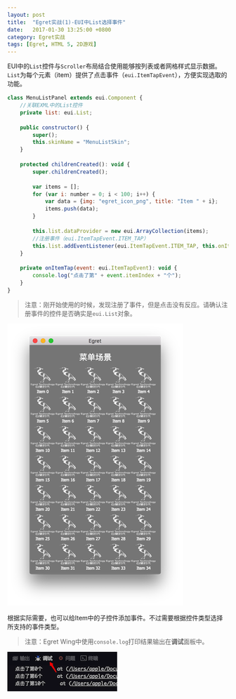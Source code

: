 ```yaml
---
layout: post
title:  "Egret实战(1)-EUI中List选择事件"
date:   2017-01-30 13:25:00 +0800
category: Egret实战
tags: [Egret, HTML 5, 2D游戏]
---
```


EUI中的`List`控件与`Scroller`布局结合使用能够按列表或者网格样式显示数据。`List`为每个元素（item）提供了点击事件（`eui.ItemTapEvent`），方便实现选取的功能。

```javascript
class MenuListPanel extends eui.Component {
  	//关联EXML中的List控件
	private list: eui.List;

	public constructor() {
		super();
		this.skinName = "MenuListSkin";
	}

	protected childrenCreated(): void {
		super.childrenCreated();

		var items = [];
		for	(var i: number = 0; i < 100; i++) {
			var data = {img: "egret_icon_png", title: "Item " + i};
			items.push(data);
		}

		this.list.dataProvider = new eui.ArrayCollection(items);
      	//注册事件（eui.ItemTapEvent.ITEM_TAP）
		this.list.addEventListener(eui.ItemTapEvent.ITEM_TAP, this.onItemTap, this);
	}

	private onItemTap(event: eui.ItemTapEvent): void {
		console.log("点击了第" + event.itemIndex + "个");
	}
}
```

> 注意：刚开始使用的时候，发现注册了事件，但是点击没有反应。请确认注册事件的控件是否确实是`eui.List`对象。

![](/image/egret_item_tap_event.png)

根据实际需要，也可以给Item中的子控件添加事件。不过需要根据控件类型选择所支持的事件类型。

> 注意：Egret Wing中使用`console.log`打印结果输出在**调试**面板中。

![](/image/egret_item_tap_debug_output.png)